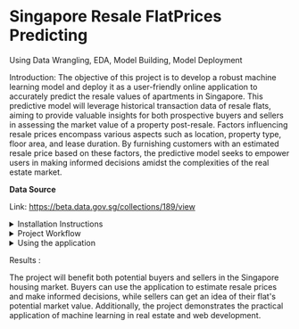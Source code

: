 # Singapore Resale FlatPrices Predicting
Using Data Wrangling, EDA, Model Building, Model Deployment


Introduction: The objective of this project is to develop a robust machine learning model and deploy it as a user-friendly online application to accurately predict the resale values of apartments in Singapore. This predictive model will leverage historical transaction data of resale flats, aiming to provide valuable insights for both prospective buyers and sellers in assessing the market value of a property post-resale. Factors influencing resale prices encompass various aspects such as location, property type, floor area, and lease duration. By furnishing customers with an estimated resale price based on these factors, the predictive model seeks to empower users in making informed decisions amidst the complexities of the real estate market.


**Data Source**

Link: https://beta.data.gov.sg/collections/189/view



<details>
<summary>Installation Instructions</summary>

Before running this project, make sure you have the following dependencies installed:

- **Python**: 
  - Python is a high-level programming language widely used for various purposes.
- **pandas**:
  - pandas is a powerful Python library for data manipulation and analysis.
- **numpy**:
  - numpy is a fundamental package for scientific computing with Python, providing support for large multi-dimensional arrays and matrices, along with a collection of mathematical functions.
- **streamlit**:
  - streamlit is a Python framework used for rapidly building and sharing beautiful machine learning and data science web applications. It simplifies the process of creating interactive web apps.
- **scikit-learn**:
  - scikit-learn is a popular machine learning library for the Python programming language. It provides simple and efficient tools for data mining and data analysis, built on top of numpy, scipy, and matplotlib.

To install these dependencies, you can use the following command:

```bash
pip install pandas numpy streamlit scikit-learn
```
</details>

<details>
<summary>Project Workflow</summary>

The following is a fundamental outline of the project:

1. **Data Preparation**:
   - The Resale Flat Prices dataset consists of five distinct CSV files, each representing a specific time period ranging from 1990 to the present.
   - These CSV files need to be merged into a unified dataset to facilitate analysis.

2. **Data Preprocessing**:
   - Convert the data into a format suitable for analysis.
   - Perform any necessary cleaning and preprocessing procedures.
   - Extract relevant features such as town, flat type, storey range, floor area, flat model, and lease commence date.
   - Create any additional features that may enhance prediction accuracy.

3. **Model Construction**:
   - The objective is to construct a machine learning regression model using the decision tree regressor.
   - Train the model using the prepared dataset to accurately forecast the continuous variable 'resale_price'.

4. **Web Application Development**:
   - Develop a Streamlit webpage to serve as the user interface.
   - Allow users to input values for each column (features) and obtain the expected resale price value for flats in Singapore.

</details>

<details>
<summary>Using the application</summary>

**Resale Price Prediction**

To predict the resale price of a Singapore flat, follow these steps:

1. Select the "Predictions" option menu.
2. Fill in the following required information:
   - Street Name
   - Block Number
   - Floor Area (Per Square Meter)
   - Lease Commence Date
   - Storey Range
3. Click the "PREDICT RESALE PRICE" button.

</details>


Results :

The project will benefit both potential buyers and sellers in the Singapore housing market. Buyers can use the application to estimate resale prices and make informed decisions, while sellers can get an idea of their flat's potential market value. Additionally, the project demonstrates the practical application of machine learning in real estate and web development.

